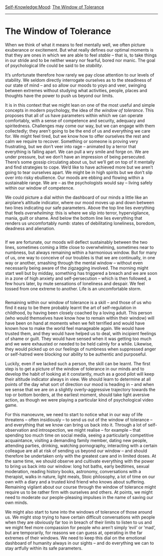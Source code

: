 [Self-Knowledge:](https://www.theschooloflife.com/thebookoflife/category/self-knowledge/)[Mood](https://www.theschooloflife.com/thebookoflife/category/self-knowledge/mood/): [The Window of Tolerance](https://www.theschooloflife.com/thebookoflife/the-window-of-tolerance/)

* * *

# The Window of Tolerance

When we think of what it means to feel mentally well, we often picture exuberance or excitement. But what really defines our optimal moments is that they are ones in which we are able to feel _stable_ – that is, to take things in our stride and to be neither weary nor fearful, bored nor manic. The goal of psychological life could be said to be _stability_.

It’s unfortunate therefore how rarely we pay close attention to our levels of stability. We seldom directly interrogate ourselves as to the steadiness of our state of mind – and so allow our moods to yoyo and veer, swinging between extremes without studying what activities, people, places and thoughts have the power to push us beyond our limits.

It is in this context that we might lean on one of the most useful and simple concepts in modern psychology, the idea of _the window of tolerance_. This proposes that all of us have parameters within which we can operate comfortably, with a sense of competence and security, adequacy and spiritedness. Challenges may come our way, but we can engage with them collectedly; they aren’t going to be the end of us and everything we care for. We might feel tired, but we know how to offer ourselves the rest and calm we require to recover. Something or someone is proving very frustrating, but we don’t veer into rage – animated by a terror that everything is falling apart. We can pull a wry smile and forge on. We are under pressure, but we don’t have an impression of being persecuted. There’s some gossip circulating about us, but we’ll get on top of it mentally and find strategies to cope. We’d like to have achieved more but we aren’t going to tear ourselves apart. We might be in high spirits but we don’t slip over into risky ebullience. Our moods are ebbing and flowing within a sustainable range. We are – as the psychologists would say – living safely within our window of competence.&nbsp;

We could picture a dial within the dashboard of our minds a little like an airplane’s altitude indicator, where our mood moves up and down between two lines indicating our safe parameters. Above the top line lies everything that feels _overwhelming_: this is where we slip into terror, hypervigilance, mania, guilt or shame. And below the bottom line lies everything that renders us uncomfortably _numb_: states of debilitating loneliness, boredom, deadness and alienation.&nbsp;

<figure class="aligncenter"><img src="https://www.theschooloflife.com/thebookoflife/wp-content/uploads/2020/06/WoT_Slide_01-1024x640.jpg" alt="" class="wp-image-24691" srcset="https://www.theschooloflife.com/thebookoflife/wp-content/uploads/2020/06/WoT_Slide_01-1024x640.jpg 1024w, https://www.theschooloflife.com/thebookoflife/wp-content/uploads/2020/06/WoT_Slide_01-300x188.jpg 300w, https://www.theschooloflife.com/thebookoflife/wp-content/uploads/2020/06/WoT_Slide_01-768x480.jpg 768w" sizes="(max-width: 1024px) 100vw, 1024px"></figure>

If we are fortunate, our moods will deflect sustainably between the two lines, sometimes coming a little close to overwhelming, sometimes near to numbness, but always remaining within a harmonious window. But for many of us, one way to conceive of our troubles is that we are continually, in one way or another, smashing through the mental window – without even necessarily being aware of the zigzagging involved. The morning might start well but by midday, something has triggered a breach and we are soon in a zone of high anxiety and self-persecution – which is then followed, a few hours later, by mute sensations of loneliness and despair. We feel tossed from one extreme to another. Life is an uncomfortable storm.&nbsp;

<figure class="aligncenter"><img src="https://www.theschooloflife.com/thebookoflife/wp-content/uploads/2020/06/WoT_Slide_02-1-1024x640.jpg" alt="" class="wp-image-24692" srcset="https://www.theschooloflife.com/thebookoflife/wp-content/uploads/2020/06/WoT_Slide_02-1-1024x640.jpg 1024w, https://www.theschooloflife.com/thebookoflife/wp-content/uploads/2020/06/WoT_Slide_02-1-300x188.jpg 300w, https://www.theschooloflife.com/thebookoflife/wp-content/uploads/2020/06/WoT_Slide_02-1-768x480.jpg 768w" sizes="(max-width: 1024px) 100vw, 1024px"></figure>

Remaining within our window of tolerance is a skill – and those of us who find it easy to be there probably learnt the art of self-regulation in childhood, by having been closely coached by a loving adult. This person (who would themselves have know how to remain within their window) will have been on hand at moments when we felt terrified and would have known how to make the world feel manageable again. We would have trusted them, and they would have helped us to deal, with incipient feelings of shame or guilt. They would have sensed when it was getting too much and we were exhausted or needed to be held calmly for a while. Likewise, they would picked up on our feelings of numbness when suppressed anger or self-hatred were blocking our ability to be authentic and purposeful.&nbsp;

Luckily, even if we lacked such a person, the skill can be learnt. The first step is to get a picture of the window of tolerance in our minds and to develop the habit of looking at it constantly, much as a good pilot will keep their altitude indicator always in view. We should learn to determine at all points of the day what sort of direction our mood is heading in – and when we sense that we are on a slightly overly-aggressive trajectory towards the top or bottom borders, at the earliest moment, should take light aversive action, as though we were playing a particular kind of psychological video game.

For this manoeuvre, we need to start to notice what in our way of life threatens – often insidiously – to send us out of the window of tolerance – and everything that we know can bring us back into it. Through a lot of self-observation and introspection, we might realise – for example – that spending too much time on social media, seeing a particularly competitive acquaintance, visiting a demanding family member, dating new people, attending parties, drinking, watching pornography, interacting with a certain colleague are all at risk of sending us beyond our window – and should therefore be undertaken only with the greatest care and in limited doses. At the same time, we should observe and cultivate everything with the power to bring us back into our window: long hot baths, early bedtimes, sexual moderation, reading history books, astronomy, conversations with a therapist, walks in nature, light meals, Stoic philosophy, a lot of time on our own with a diary and a trusted kind friend who knows about suffering. Remaining vigilant about our course through the window of tolerance might require us to be rather firm with ourselves and others. At points, we might need to moderate our people-pleasing impulses in the name of saving our own minds.

We might also start to tune into the windows of tolerance of those around us. We might stop trying to have certain difficult conversations with people when they are obviously far too in breach of their limits to listen to us and we might feel more compassion for people who aren’t simply ‘evil’ or ‘mad’, but are temporarily, for reasons we can guess at, operating in the far extremes of their windows. We need to keep this dial on the emotional dashboard of humanity always in our sights – and do everything we can to stay artfully within its safe parameters.
